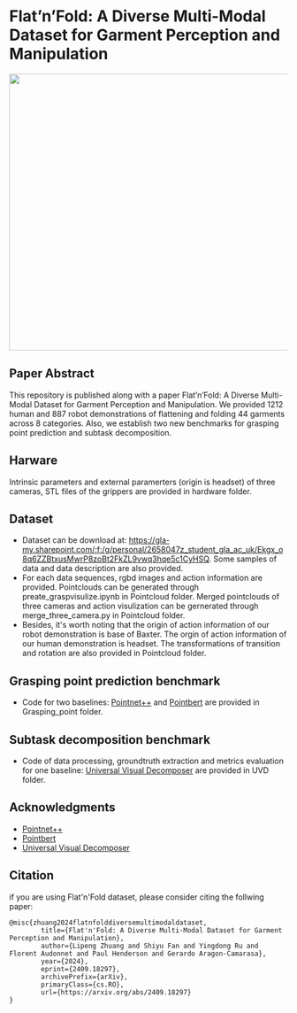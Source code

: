 # Flat’n’Fold: A Diverse Multi-Modal Dataset for Garment Perception and Manipulation
<img src="https://github.com/user-attachments/assets/01531133-96ee-4625-9643-ad416733e4dc" width="700" height="500">

## Paper Abstract
This repository is published along with a paper Flat’n’Fold: A Diverse Multi-Modal Dataset for Garment Perception and Manipulation.
We provided 1212 human and 887 robot demonstrations of flattening and folding 44 garments across 8 categories. Also, we establish two new benchmarks for grasping point prediction and subtask decomposition.

## Harware
Intrinsic parameters and external paramerters (origin is headset) of three cameras, STL files of the grippers are provided in hardware folder.

## Dataset
* Dataset can be download at: https://gla-my.sharepoint.com/:f:/g/personal/2658047z_student_gla_ac_uk/Ekgx_o8q6ZZBtxusMwrP8zoBt2FkZL9vwq3hqe5c1CyHSQ. Some samples of data and data description are also provided.
* For each data sequences, rgbd images and action information are provided. Pointclouds can be generated through preate_graspvisulize.ipynb in Pointcloud folder. Merged pointclouds of three cameras and action visulization can be gernerated through merge_three_camera.py in Pointcloud folder.
* Besides, it's worth noting that the origin of action information of our robot demonstration is base of Baxter. The orgin of action information of our human demonstration is headset. The transformations of transition and rotation are also provided in Pointcloud folder.

## Grasping point prediction benchmark
* Code for two baselines: [Pointnet++](https://github.com/yanx27/Pointnet_Pointnet2_pytorch) and [Pointbert](https://github.com/Julie-tang00/Point-BERT) are provided in Grasping_point folder.

## Subtask decomposition benchmark
* Code of data processing, groundtruth extraction and metrics evaluation for one baseline: [Universal Visual Decomposer](https://zcczhang.github.io/UVD/) are provided in UVD folder.

## Acknowledgments
* [Pointnet++](https://github.com/yanx27/Pointnet_Pointnet2_pytorch)
* [Pointbert](https://github.com/Julie-tang00/Point-BERT)
* [Universal Visual Decomposer](https://zcczhang.github.io/UVD/)

## Citation
if you are using Flat'n'Fold dataset, please consider citing the follwing paper:

    @misc{zhuang2024flatnfolddiversemultimodaldataset,
            title={Flat'n'Fold: A Diverse Multi-Modal Dataset for Garment Perception and Manipulation}, 
            author={Lipeng Zhuang and Shiyu Fan and Yingdong Ru and Florent Audonnet and Paul Henderson and Gerardo Aragon-Camarasa},
            year={2024},
            eprint={2409.18297},
            archivePrefix={arXiv},
            primaryClass={cs.RO},
            url={https://arxiv.org/abs/2409.18297}
    }
